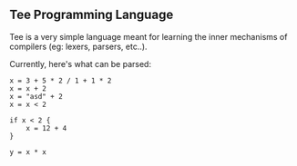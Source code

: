 ## Tee Programming Language

Tee is a very simple language meant for learning the inner mechanisms of compilers (eg: lexers, parsers, etc..). 

Currently, here's what can be parsed:

```
x = 3 + 5 * 2 / 1 + 1 * 2
x = x + 2
x = "asd" + 2
x = x < 2

if x < 2 {
	x = 12 + 4
}

y = x * x
```